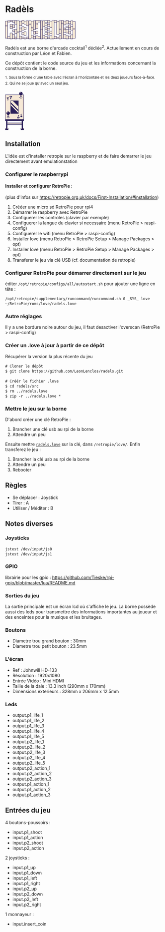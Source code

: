 # Radèls

![radels](title.png)

Radèls est une borne d'arcade cocktail<sup>1</sup> dédiée<sup>2</sup>. Actuellement en cours de construction par Léon et Fabien.

Ce dépôt contient le code source du jeu et les informations concernant la construction de la borne.

<sup>1. Sous la forme d'une table avec l'écran à l'horizontale et les deux joueurs face-à-face.</sup><br/>
<sup>2. Qui ne se joue qu'avec un seul jeu.</sup>

![radels](borne.png)






## Installation

L'idée est d'installer retropie sur le raspberry et de faire demarrer le jeu directement avant emulationstation

### Configurer le raspberrypi

#### Installer et configurer RetroPie : 

(plus d'infos sur https://retropie.org.uk/docs/First-Installation/#installation)

1. Crééer une micro sd RetroPie pour rpi4
2. Démarrer le raspberry avec RetroPie
3. Configuerer les controles (clavier par exemple) 
4. Configuerer la langue du clavier si necessaire (menu RetroPie > raspi-config)
5. Configuerer le wifi (menu RetroPie > raspi-config)
6. Installer love (menu RetroPie > RetroPie Setup > Manage Packages > opt)
7. Installer love (menu RetroPie > RetroPie Setup > Manage Packages > opt)
8. Transferer le jeu via clé USB (cf. documentation de retropie)

### Configurer RetroPie pour démarrer directement sur le jeu

éditer `/opt/retropie/configs/all/autostart.sh` pour ajouter une ligne en tête :

    /opt/retropie/supplementary/runcommand/runcommand.sh 0 _SYS_ love ~/RetroPie/roms/love/radels.love

### Autre réglages

Il y a une bordure noire autour du jeu, il faut desactiver l'overscan (RetroPie > raspi-config) 

### Créer un .love à jour à partir de ce dépôt

Récupérer la version la plus récente du jeu

    # Cloner le dépôt
	$ git clone https://github.com/LeonLenclos/radels.git
	
	# Créér le fichier .love
	$ cd radels/src
	$ rm ../radels.love
	$ zip -r ../radels.love *


### Mettre le jeu sur la borne

D'abord créer une clé RetroPie :

1. Brancher une clé usb au rpi de la borne
2. Attendre un peu

Ensuite mettre [`radels.love`](radels.love) sur la clé, dans `/retropie/love/`. Enfin transferez le jeu :

1. Brancher la clé usb au rpi de la borne
2. Attendre un peu
3. Rebooter


## Règles

* Se déplacer : Joystick
* Tirer : A
* Utiliser / Méditer : B

## Notes diverses

### Joysticks

    jstest /dev/input/js0
    jstest /dev/input/js1

### GPIO

librairie pour les gpio : https://github.com/Tieske/rpi-gpio/blob/master/lua/README.md

### Sorties du jeu
    
La sortie principale est un écran lcd où s'affiche le jeu. La borne possède aussi des leds pour transmettre des informations importantes au joueur et des enceintes pour la musique et les bruitages.

### Boutons

* Diametre trou grand bouton : 30mm
* Diametre trou petit bouton : 23.5mm


### L'écran

* Ref : Johnwill HD-133
* Résolution : 1920x1080
* Entrée Vidéo : Mini HDMI
* Taille de la dale : 13.3 inch (290mm x 170mm)
* Dimensions exterieurs : 328mm x 206mm x 12.5mm



### Leds


* output.p1_life_1
* output.p1_life_2
* output.p1_life_3
* output.p1_life_4
* output.p1_life_5
* output.p2_life_1
* output.p2_life_2
* output.p2_life_3
* output.p2_life_4
* output.p2_life_5
* output.p2_action_1
* output.p2_action_2
* output.p2_action_3
* output.p1_action_1
* output.p1_action_2
* output.p1_action_3


## Entrées du jeu


4 boutons-poussoirs :

* input.p1_shoot
* input.p1_action
* input.p2_shoot
* input.p2_action

2 joysticks :

* input.p1_up
* input.p1_down
* input.p1_left
* input.p1_right
* input.p2_up
* input.p2_down
* input.p2_left
* input.p2_right

1 monnayeur :

* input.insert_coin

